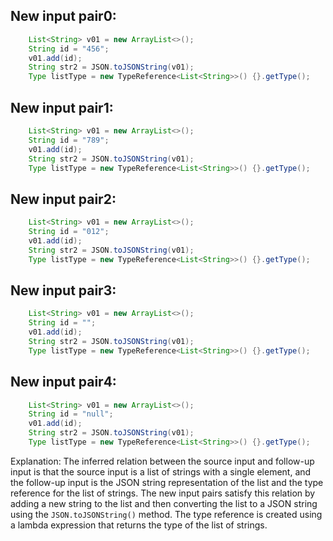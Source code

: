 ## New input pair0:
```java
    List<String> v01 = new ArrayList<>();
    String id = "456";
    v01.add(id);
    String str2 = JSON.toJSONString(v01);
    Type listType = new TypeReference<List<String>>() {}.getType();
```

## New input pair1:
```java
    List<String> v01 = new ArrayList<>();
    String id = "789";
    v01.add(id);
    String str2 = JSON.toJSONString(v01);
    Type listType = new TypeReference<List<String>>() {}.getType();
```

## New input pair2:
```java
    List<String> v01 = new ArrayList<>();
    String id = "012";
    v01.add(id);
    String str2 = JSON.toJSONString(v01);
    Type listType = new TypeReference<List<String>>() {}.getType();
```

## New input pair3:
```java
    List<String> v01 = new ArrayList<>();
    String id = "";
    v01.add(id);
    String str2 = JSON.toJSONString(v01);
    Type listType = new TypeReference<List<String>>() {}.getType();
```

## New input pair4:
```java
    List<String> v01 = new ArrayList<>();
    String id = "null";
    v01.add(id);
    String str2 = JSON.toJSONString(v01);
    Type listType = new TypeReference<List<String>>() {}.getType();
```

Explanation:
The inferred relation between the source input and follow-up input is that the source input is a list of strings with a single element, and the follow-up input is the JSON string representation of the list and the type reference for the list of strings. The new input pairs satisfy this relation by adding a new string to the list and then converting the list to a JSON string using the `JSON.toJSONString()` method. The type reference is created using a lambda expression that returns the type of the list of strings.
